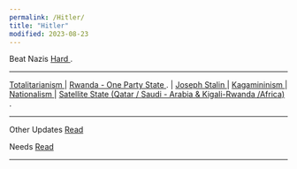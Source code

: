 ```yaml
---
permalink: /Hitler/
title: "Hitler"
modified: 2023-08-23
---
```







Beat Nazis <a href=" https://en.wikipedia.org/wiki/Nazi_Germany "> Hard  </a> .


<hr style="height:2px;border-width:0;color:gray;background-color:gray">


 <a href=" https://phdcsseiden.github.io/Totalitarianism/ "> Totalitarianism </a> | <a href=" https://en.wikipedia.org/wiki/One-party_state "> Rwanda - One Party State </a> . | <a href=" https://en.wikipedia.org/wiki/Joseph_Stalin "> Joseph Stalin </a> | <a href=" https://en.wikipedia.org/wiki/Leninism "> Kagamininism </a>  | <a href=" https://en.wikipedia.org/wiki/Nationalism "> Nationalism </a> | <a href=" https://en.wikipedia.org/wiki/Satellite_state#Post-World_War_II "> Satellite State (Qatar / Saudi - Arabia & Kigali-Rwanda /Africa) </a> .


 <hr style="height:2px;border-width:0;color:gray;background-color:gray">
 

Other Updates <a href=" https://phdcsseiden.github.io/News/ "> Read   </a> 


Needs <a href=" https://phdcsseiden.github.io/Needs/ "> Read   </a> 


<hr style="height:2px;border-width:0;color:gray;background-color:gray">













